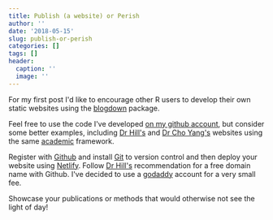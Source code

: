 ```yaml
---
title: Publish (a website) or Perish
author: ''
date: '2018-05-15'
slug: publish-or-perish
categories: []
tags: []
header:
  caption: ''
  image: ''
---
```


For my first post I'd like to encourage other R users to develop their own static websites using the [blogdown](https://bookdown.org/yihui/blogdown/) package.

Feel free to use the code I've developed [on my github account](https://github.com/mkrasmus/Blogdown-MichaelRasmussen), but consider some better examples, including [Dr Hill's](https://alison.rbind.io/) and [Dr Cho Yang's](https://www.choyang.me/en/) websites using the same [academic](https://github.com/gcushen/hugo-academic) framework. <!--more-->

Register with [Github](https://github.com/) and install [Git](https://gitforwindows.org/) to version control and then deploy your website using [Netlify](https://app.netlify.com/). Follow [Dr Hill's](https://alison.rbind.io/) recommendation for a free domain name with Github. I've decided to use a [godaddy](au.godaddy.com) account for a very small fee.

Showcase your publications or methods that would otherwise not see the light of day!


